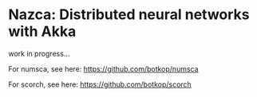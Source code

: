 
# Nazca: Distributed neural networks with Akka

work in progress...

For numsca, see here: https://github.com/botkop/numsca

For scorch, see here: https://github.com/botkop/scorch

